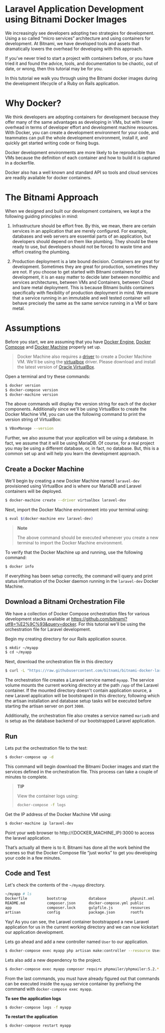# Laravel Application Development using Bitnami Docker Images

We increasingly see developers adopting two strategies for development. Using a so called “micro services” architecture and using containers for development. At Bitnami, we have developed tools and assets that dramatically lowers the overhead for developing with this approach.

If you’ve never tried to start a project with containers before, or you have tried it and found the advice, tools, and documentation to be chaotic, out of date, or wrong, then this tutorial may be for you.

In this tutorial we walk you through using the Bitnami docker images during the development lifecycle of a Ruby on Rails application.

# Why Docker?

We think developers are adopting containers for development because they offer many of the same advantages as developing in VMs, but with lower overhead in terms of developer effort and development machine resources. With Docker, you can create a development environment for your code, and teammates can pull the whole development environment, install it, and quickly get started writing code or fixing bugs.

Docker development environments are more likely to be reproducible than VMs because the definition of each container and how to build it is captured in a dockerfile.

Docker also has a well known and standard API so tools and cloud services are readily available for docker containers.

# The Bitnami Approach

When we designed and built our development containers, we kept a the following guiding principles in mind:

1. Infrastructure should be effort free. By this, we mean, there are certain services in an application that are merely configured. For example, databases and web servers are essential parts of an application, but developers should depend on them like plumbing. They should be there ready to use, but developers should not be forced to waste time and effort creating the plumbing.

2. Production deployment is a late bound decision. Containers are great for development. Sometimes they are great for production, sometimes they are not. If you choose to get started with Bitnami containers for development, it is an easy matter to decide later between monolithic and services architectures, between VMs and Containers, between Cloud and bare metal deployment. This is because Bitnami builds containers specifically with flexibility of production deployment in mind. We ensure that a service running in an immutable and well tested container will behave precisely the same as the same service running in a VM or bare metal.

# Assumptions

Before you start, we are assuming that you have [Docker Engine](https://www.docker.com/products/docker-engine), [Docker Compose](https://www.docker.com/products/docker-compose) and [Docker Machine](https://www.docker.com/products/docker-machine) properly set up.

> Docker Machine also requires a [driver](https://docs.docker.com/machine/drivers/) to create a Docker Machine VM. We'll be using the [virtualbox](https://docs.docker.com/machine/drivers/virtualbox/) driver. Please download and install the latest version of [Oracle VirtualBox](https://www.virtualbox.org).

Open a terminal and try these commands:

```bash
$ docker version
$ docker-compose version
$ docker-machine version
```

The above commands will display the version string for each of the docker components. Additionally since we'll be using VirtualBox to create the Docker Machine VM, you can use the following command to print the version string of VirtualBox:

```bash
$ VBoxManage --version
```

Further, we also assume that your application will be using a database. In fact, we assume that it will be using MariaDB. Of course, for a real project you may be using a different database, or, in fact, no database. But, this is a common set up and will help you learn the development approach.

## Create a Docker Machine

We'll begin by creating a new Docker Machine named `laravel-dev` provisioned using VirtualBox and is where our MariaDB and Laravel containers will be deployed.

```bash
$ docker-machine create --driver virtualbox laravel-dev
```

Next, import the Docker Machine environment into your terminal using:

```bash
$ eval $(docker-machine env laravel-dev)
```

> **Note**
>
> The above command should be executed whenever you create a new terminal to import the Docker Machine environment.

To verify that the Docker Machine up and running, use the following command:

```bash
$ docker info
```

If everything has been setup correctly, the command will query and print status information of the Docker daemon running in the `laravel-dev` Docker Machine.

## Download a Bitnami Orchestration File

We have a collection of Docker Compose orchestration files for various development stacks available at https://github.com/bitnami?utf8=%E2%9C%93&query=docker. For this tutorial we'll be using the orchestration file for Laravel development.

Begin my creating directory for our Rails application source.

```bash
$ mkdir ~/myapp
$ cd ~/myapp
```

Next, download the orchestration file in this directory

```bash
$ curl -L "https://raw.githubusercontent.com/bitnami/bitnami-docker-laravel/master/docker-compose.yml" > docker-compose.yml
```

The orchestration file creates a Laravel service named `myapp`. The service volume mounts the current working directory at the path `/app` of the Laravel container. If the mounted directory doesn't contain application source, a new Laravel application will be bootstraped in this directory, following which the artisan installation and database setup tasks will be executed before starting the artisan server on port `3000`.

Additionally, the orchestration file also creates a service named `mariadb` and is setup as the database backend of our bootstrapped Laravel application.

## Run

Lets put the orchestration file to the test:

```bash
$ docker-compose up -d
```

This command will begin download the Bitnami Docker images and start the services defined in the orchestration file. This process can take a couple of minutes to complete.

> **TIP**
>
> View the container logs using:
>
> ```bash
> docker-compose -f logs
> ```

Get the IP address of the Docker Machine VM using:

```bash
$ docker-machine ip laravel-dev
```

Point your web browser to http://{DOCKER_MACHINE_IP}:3000 to access the laravel application.

That’s actually all there is to it. Bitnami has done all the work behind the scenes so that the Docker Compose file “just works” to get you developing your code in a few minutes.

## Code and Test

Let's check the contents of the `~/myapp` directory.

```bash
~/myapp # ls
Dockerfile         bootstrap          database           phpunit.xml        server.php
README.md          composer.json      docker-compose.yml public             storage
app                composer.lock      gulpfile.js        resources          tests
artisan            config             package.json       rootfs             vendor
```

Yay! As you can see, the Laravel container bootstrapped a new Laravel application for us in the current working directory and we can now kickstart our application development.

Lets go ahead and add a new controller named `User` to our application.

```bash
$ docker-compose exec myapp php artisan make:controller --resource UserResourceController
```

Lets also add a new dependency to the project.

```bash
$ docker-compose exec myapp composer require phpmailer/phpmailer:5.2.*
```

From the last commands, you must have already figured out that commands can be executed inside the `myapp` service container by prefixing the command with `docker-compose exec myapp`.

**To see the application logs**

```bash
$ docker-compose logs -f myapp
```

**To restart the application**

```bash
$ docker-compose restart myapp
```
